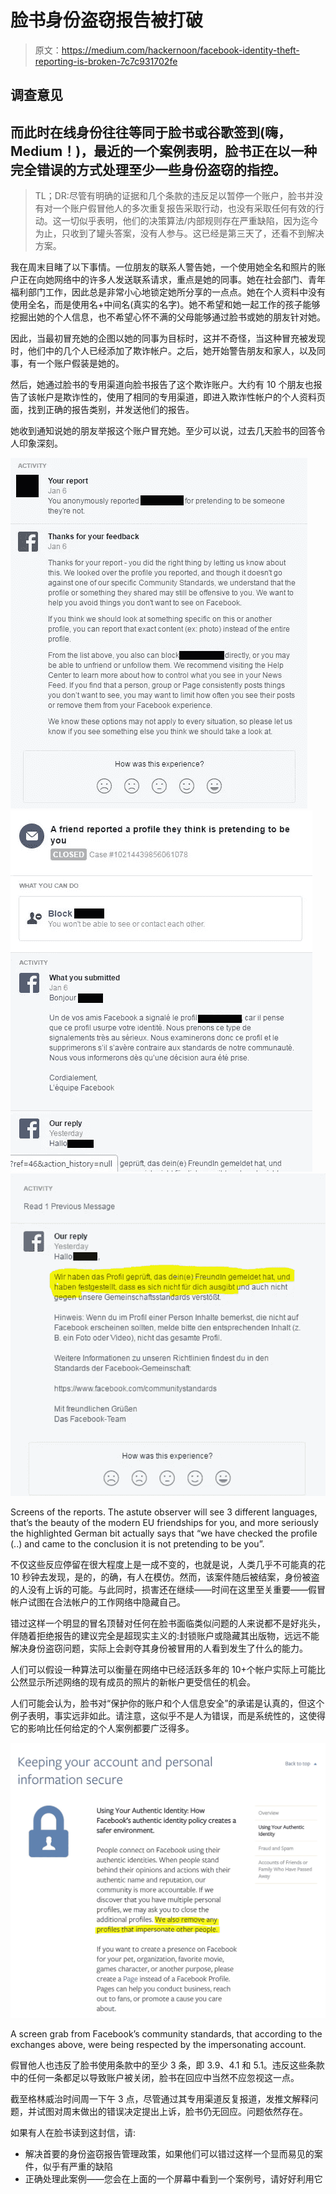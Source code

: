 # 脸书身份盗窃报告被打破

> 原文：<https://medium.com/hackernoon/facebook-identity-theft-reporting-is-broken-7c7c931702fe>

## 调查意见

## 而此时在线身份往往等同于脸书或谷歌签到(嗨，Medium！)，最近的一个案例表明，脸书正在以一种完全错误的方式处理至少一些身份盗窃的指控。

> TL；DR:尽管有明确的证据和几个条款的违反足以暂停一个账户，脸书并没有对一个账户假冒他人的多次重复报告采取行动，也没有采取任何有效的行动。这一切似乎表明，他们的决策算法/内部规则存在严重缺陷，因为迄今为止，只收到了罐头答案，没有人参与。这已经是第三天了，还看不到解决方案。

我在周末目睹了以下事情。一位朋友的联系人警告她，一个使用她全名和照片的账户正在向她网络中的许多人发送联系请求，重点是她的同事。她在社会部门、青年福利部门工作，因此总是非常小心地锁定她所分享的一点点。她在个人资料中没有使用全名，而是使用名+中间名(真实的名字)。她不希望和她一起工作的孩子能够挖掘出她的个人信息，也不希望心怀不满的父母能够通过脸书或她的朋友针对她。

因此，当最初冒充她的企图以她的同事为目标时，这并不奇怪，当这种冒充被发现时，他们中的几个人已经添加了欺诈帐户。之后，她开始警告朋友和家人，以及同事，有一个账户假装是她的。

然后，她通过脸书的专用渠道向脸书报告了这个欺诈账户。大约有 10 个朋友也报告了该帐户是欺诈性的，使用了相同的专用渠道，即进入欺诈性帐户的个人资料页面，找到正确的报告类别，并发送他们的报告。

她收到通知说她的朋友举报这个账户冒充她。至少可以说，过去几天脸书的回答令人印象深刻。

![](img/56fc0ca42a7b4efde5731a141ec546f9.png)![](img/88cdd3929851618685dacf339f2a4937.png)![](img/6af8227e5b973ef57a8ddfdd16379d7f.png)

Screens of the reports. The astute observer will see 3 different languages, that’s the beauty of the modern EU friendships for you, and more seriously the highlighted German bit actually says that “we have checked the profile (..) and came to the conclusion it is not pretending to be you”.

不仅这些反应停留在很大程度上是一成不变的，也就是说，人类几乎不可能真的花 10 秒钟去发现，是的，的确，有人在模仿。然而，该案件随后被结案，身份被盗的人没有上诉的可能。与此同时，损害还在继续——时间在这里至关重要——假冒帐户试图在合法帐户的工作网络中隐藏自己。

错过这样一个明显的冒名顶替对任何在脸书面临类似问题的人来说都不是好兆头，伴随着拒绝报告的建议完全是超现实主义的:封锁账户或隐藏其出版物，远远不能解决身份盗窃问题，实际上会剥夺其身份被冒用的人看到发生了什么的能力。

人们可以假设一种算法可以衡量在网络中已经活跃多年的 10+个帐户实际上可能比公然显示所述网络的现有成员的照片的新帐户更受信任的机会。

人们可能会认为，脸书对“保护你的账户和个人信息安全”的承诺是认真的，但这个例子表明，事实远非如此。请注意，这似乎不是人为错误，而是系统性的，这使得它的影响比任何给定的个人案例都要广泛得多。

![](img/31fe202673f9a11af0ae800f99db7090.png)

A screen grab from Facebook’s community standards, that according to the exchanges above, were being respected by the impersonating account.

假冒他人也违反了脸书使用条款中的至少 3 条，即 3.9、4.1 和 5.1。违反这些条款中的任何一条都足以导致账户被关闭，脸书在回应中当然不应忽视这一点。

截至格林威治时间周一下午 3 点，尽管通过其专用渠道反复报道，发推文解释问题，并试图对周末做出的错误决定提出上诉，脸书仍无回应。问题依然存在。

如果有人在脸书读到这封信，请:

*   解决首要的身份盗窃报告管理政策，如果他们可以错过这样一个显而易见的案件，似乎有严重的缺陷
*   正确处理此案例——您会在上面的一个屏幕中看到一个案例号，请好好利用它